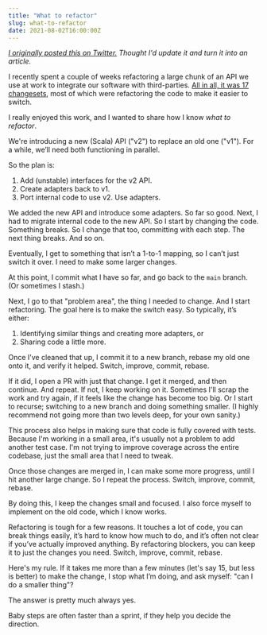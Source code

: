 ```yaml
---
title: "What to refactor"
slug: what-to-refactor
date: 2021-08-02T16:00:00Z
---
```


_[I originally posted this on Twitter.](https://twitter.com/SamirTalwar/status/1417516214839037953) Thought I'd update it and turn it into an article._

I recently spent a couple of weeks refactoring a large chunk of an API we use at work to integrate our software with third-parties. [All in all, it was 17 changesets](https://github.com/digital-asset/daml/pulls?q=is%3Apr+%5BKVL-1002%5D+in%3Atitle+sort%3Aupdated-desc), most of which were refactoring the code to make it easier to switch.

I really enjoyed this work, and I wanted to share how I know _what to refactor_.

We're introducing a new (Scala) API ("v2") to replace an old one ("v1"). For a while, we’ll need both functioning in parallel.

So the plan is:

1. Add (unstable) interfaces for the v2 API.
2. Create adapters back to v1.
3. Port internal code to use v2. Use adapters.

We added the new API and introduce some adapters. So far so good. Next, I had to migrate internal code to the new API. So I start by changing the code. Something breaks. So I change that too, committing with each step. The next thing breaks. And so on.

Eventually, I get to something that isn’t a 1-to-1 mapping, so I can’t just switch it over. I need to make some larger changes.

At this point, I commit what I have so far, and go back to the `main` branch. (Or sometimes I stash.)

Next, I go to that "problem area", the thing I needed to change. And I start refactoring. The goal here is to make the switch easy. So typically, it’s either:

1. Identifying similar things and creating more adapters, or
2. Sharing code a little more.

Once I’ve cleaned that up, I commit it to a new branch, rebase my old one onto it, and verify it helped. Switch, improve, commit, rebase.

If it did, I open a PR with just that change. I get it merged, and then continue. And repeat. If not, I keep working on it. Sometimes I'll scrap the work and try again, if it feels like the change has become too big. Or I start to recurse; switching to a new branch and doing something smaller. (I highly recommend not going more than two levels deep, for your own sanity.)

This process also helps in making sure that code is fully covered with tests. Because I'm working in a small area, it's usually not a problem to add another test case. I'm not trying to improve coverage across the entire codebase, just the small area that I need to tweak.

Once those changes are merged in, I can make some more progress, until I hit another large change. So I repeat the process. Switch, improve, commit, rebase.

By doing this, I keep the changes small and focused. I also force myself to implement on the old code, which I know works.

Refactoring is tough for a few reasons. It touches a lot of code, you can break things easily, it’s hard to know how much to do, and it’s often not clear if you’ve actually improved anything. By refactoring blockers, you can keep it to just the changes you need. Switch, improve, commit, rebase.

Here's my rule. If it takes me more than a few minutes (let's say 15, but less is better) to make the change, I stop what I’m doing, and ask myself: "can I do a smaller thing"?

The answer is pretty much always yes.

Baby steps are often faster than a sprint, if they help you decide the direction.
